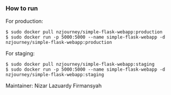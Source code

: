 ### How to run

For production:
```
$ sudo docker pull nzjourney/simple-flask-webapp:production
$ sudo docker run -p 5000:5000 --name simple-flask-webapp -d nzjourney/simple-flask-webapp:production
```

For staging:
```
$ sudo docker pull nzjourney/simple-flask-webapp:staging
$ sudo docker run -p 5000:5000 --name simple-flask-webapp -d nzjourney/simple-flask-webapp:staging
```

Maintainer:
Nizar Lazuardy Firmansyah